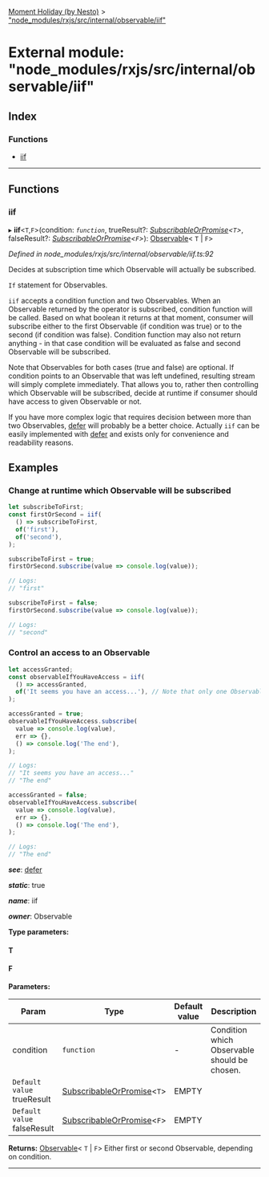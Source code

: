 [Moment Holiday (by Nesto)](../README.md) > ["node_modules/rxjs/src/internal/observable/iif"](../modules/_node_modules_rxjs_src_internal_observable_iif_.md)

# External module: "node_modules/rxjs/src/internal/observable/iif"

## Index

### Functions

* [iif](_node_modules_rxjs_src_internal_observable_iif_.md#iif)

---

## Functions

<a id="iif"></a>

###  iif

▸ **iif**<`T`,`F`>(condition: *`function`*, trueResult?: *[SubscribableOrPromise](_node_modules_rxjs_src_internal_types_.md#subscribableorpromise)<`T`>*, falseResult?: *[SubscribableOrPromise](_node_modules_rxjs_src_internal_types_.md#subscribableorpromise)<`F`>*): [Observable](../classes/_node_modules_rxjs_src_internal_observable_.observable.md)< `T` &#124; `F`>

*Defined in node_modules/rxjs/src/internal/observable/iif.ts:92*

Decides at subscription time which Observable will actually be subscribed.

`If` statement for Observables.

`iif` accepts a condition function and two Observables. When an Observable returned by the operator is subscribed, condition function will be called. Based on what boolean it returns at that moment, consumer will subscribe either to the first Observable (if condition was true) or to the second (if condition was false). Condition function may also not return anything - in that case condition will be evaluated as false and second Observable will be subscribed.

Note that Observables for both cases (true and false) are optional. If condition points to an Observable that was left undefined, resulting stream will simply complete immediately. That allows you to, rather then controlling which Observable will be subscribed, decide at runtime if consumer should have access to given Observable or not.

If you have more complex logic that requires decision between more than two Observables, [defer](_node_modules_rxjs_src_internal_observable_defer_.md#defer) will probably be a better choice. Actually `iif` can be easily implemented with [defer](_node_modules_rxjs_src_internal_observable_defer_.md#defer) and exists only for convenience and readability reasons.

Examples
--------

### Change at runtime which Observable will be subscribed

```javascript
let subscribeToFirst;
const firstOrSecond = iif(
  () => subscribeToFirst,
  of('first'),
  of('second'),
);

subscribeToFirst = true;
firstOrSecond.subscribe(value => console.log(value));

// Logs:
// "first"

subscribeToFirst = false;
firstOrSecond.subscribe(value => console.log(value));

// Logs:
// "second"
```

### Control an access to an Observable

```javascript
let accessGranted;
const observableIfYouHaveAccess = iif(
  () => accessGranted,
  of('It seems you have an access...'), // Note that only one Observable is passed to the operator.
);

accessGranted = true;
observableIfYouHaveAccess.subscribe(
  value => console.log(value),
  err => {},
  () => console.log('The end'),
);

// Logs:
// "It seems you have an access..."
// "The end"

accessGranted = false;
observableIfYouHaveAccess.subscribe(
  value => console.log(value),
  err => {},
  () => console.log('The end'),
);

// Logs:
// "The end"
```
*__see__*: [defer](_node_modules_rxjs_src_internal_observable_defer_.md#defer)

*__static__*: true

*__name__*: iif

*__owner__*: Observable

**Type parameters:**

#### T 
#### F 
**Parameters:**

| Param | Type | Default value | Description |
| ------ | ------ | ------ | ------ |
| condition | `function` | - |  Condition which Observable should be chosen. |
| `Default value` trueResult | [SubscribableOrPromise](_node_modules_rxjs_src_internal_types_.md#subscribableorpromise)<`T`> |  EMPTY |
| `Default value` falseResult | [SubscribableOrPromise](_node_modules_rxjs_src_internal_types_.md#subscribableorpromise)<`F`> |  EMPTY |

**Returns:** [Observable](../classes/_node_modules_rxjs_src_internal_observable_.observable.md)< `T` &#124; `F`>
Either first or second Observable, depending on condition.

___

